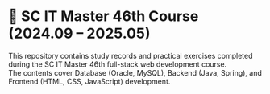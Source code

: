 # 📘 SC IT Master 46th Course (2024.09 – 2025.05)

This repository contains study records and practical exercises completed during the SC IT Master 46th full-stack web development course.  
The contents cover Database (Oracle, MySQL), Backend (Java, Spring), and Frontend (HTML, CSS, JavaScript) development.
